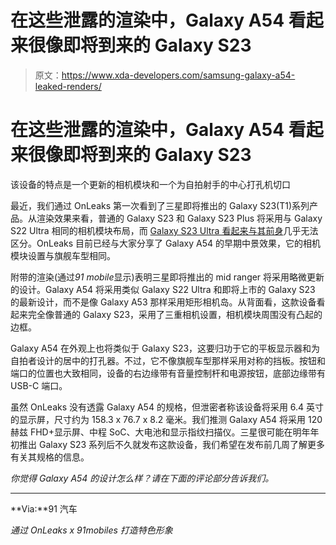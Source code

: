 # 在这些泄露的渲染中，Galaxy A54 看起来很像即将到来的 Galaxy S23

> 原文：<https://www.xda-developers.com/samsung-galaxy-a54-leaked-renders/>

# 在这些泄露的渲染中，Galaxy A54 看起来很像即将到来的 Galaxy S23

该设备的特点是一个更新的相机模块和一个为自拍射手的中心打孔机切口

最近，我们通过 OnLeaks 第一次看到了三星即将推出的 Galaxy S23(T1)系列产品。从渲染效果来看，普通的 Galaxy S23 和 Galaxy S23 Plus 将采用与 Galaxy S22 Ultra 相同的相机模块布局，而 [Galaxy S23 Ultra 看起来与其前身](https://www.xda-developers.com/galaxy-s23-ultra-leaked-renders/)几乎无法区分。OnLeaks 目前已经与大家分享了 Galaxy A54 的早期中景效果，它的相机模块设置与旗舰车型相同。

附带的渲染(通过*91 mobile*显示)表明三星即将推出的 mid ranger 将采用略微更新的设计。Galaxy A54 将采用类似 Galaxy S22 Ultra 和即将上市的 Galaxy S23 的最新设计，而不是像 Galaxy A53 那样采用矩形相机岛。从背面看，这款设备看起来完全像普通的 Galaxy S23，采用了三重相机设置，相机模块周围没有凸起的边框。

Galaxy A54 在外观上也将类似于 Galaxy S23，这要归功于它的平板显示器和为自拍者设计的居中的打孔器。不过，它不像旗舰车型那样采用对称的挡板。按钮和端口的位置也大致相同，设备的右边缘带有音量控制杆和电源按钮，底部边缘带有 USB-C 端口。

虽然 OnLeaks 没有透露 Galaxy A54 的规格，但泄密者称该设备将采用 6.4 英寸的显示屏，尺寸约为 158.3 x 76.7 x 8.2 毫米。我们推测 Galaxy A54 将采用 120 赫兹 FHD+显示屏、中程 SoC、大电池和显示指纹扫描仪。三星很可能在明年年初推出 Galaxy S23 系列后不久就发布这款设备，我们希望在发布前几周了解更多有关其规格的信息。

*你觉得 Galaxy A54 的设计怎么样？请在下面的评论部分告诉我们。*

* * *

**Via:**91 汽车

*通过 OnLeaks x 91mobiles 打造特色形象*